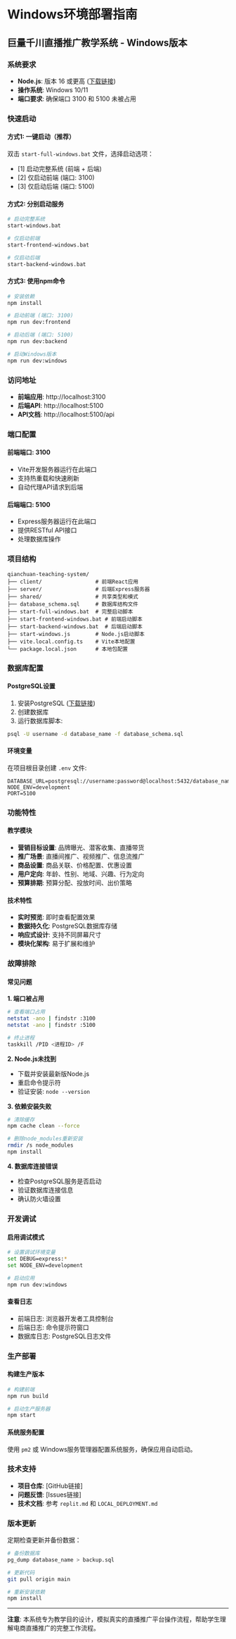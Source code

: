 # Windows环境部署指南

## 巨量千川直播推广教学系统 - Windows版本

### 系统要求

- **Node.js**: 版本 16 或更高 ([下载链接](https://nodejs.org/))
- **操作系统**: Windows 10/11
- **端口要求**: 确保端口 3100 和 5100 未被占用

### 快速启动

#### 方式1: 一键启动（推荐）
双击 `start-full-windows.bat` 文件，选择启动选项：
- [1] 启动完整系统 (前端 + 后端)
- [2] 仅启动前端 (端口: 3100)
- [3] 仅启动后端 (端口: 5100)

#### 方式2: 分别启动服务
```bash
# 启动完整系统
start-windows.bat

# 仅启动前端
start-frontend-windows.bat

# 仅启动后端
start-backend-windows.bat
```

#### 方式3: 使用npm命令
```bash
# 安装依赖
npm install

# 启动前端 (端口: 3100)
npm run dev:frontend

# 启动后端 (端口: 5100)
npm run dev:backend

# 启动Windows版本
npm run dev:windows
```

### 访问地址

- **前端应用**: http://localhost:3100
- **后端API**: http://localhost:5100
- **API文档**: http://localhost:5100/api

### 端口配置

#### 前端端口: 3100
- Vite开发服务器运行在此端口
- 支持热重载和快速刷新
- 自动代理API请求到后端

#### 后端端口: 5100
- Express服务器运行在此端口
- 提供RESTful API接口
- 处理数据库操作

### 项目结构

```
qianchuan-teaching-system/
├── client/                 # 前端React应用
├── server/                 # 后端Express服务器
├── shared/                 # 共享类型和模式
├── database_schema.sql     # 数据库结构文件
├── start-full-windows.bat  # 完整启动脚本
├── start-frontend-windows.bat # 前端启动脚本
├── start-backend-windows.bat  # 后端启动脚本
├── start-windows.js        # Node.js启动脚本
├── vite.local.config.ts    # Vite本地配置
└── package.local.json      # 本地包配置
```

### 数据库配置

#### PostgreSQL设置
1. 安装PostgreSQL ([下载链接](https://www.postgresql.org/download/windows/))
2. 创建数据库
3. 运行数据库脚本:
```bash
psql -U username -d database_name -f database_schema.sql
```

#### 环境变量
在项目根目录创建 `.env` 文件:
```
DATABASE_URL=postgresql://username:password@localhost:5432/database_name
NODE_ENV=development
PORT=5100
```

### 功能特性

#### 教学模块
- **营销目标设置**: 品牌曝光、潜客收集、直播带货
- **推广场景**: 直播间推广、视频推广、信息流推广
- **商品设置**: 商品关联、价格配置、优惠设置
- **用户定向**: 年龄、性别、地域、兴趣、行为定向
- **预算排期**: 预算分配、投放时间、出价策略

#### 技术特性
- **实时预览**: 即时查看配置效果
- **数据持久化**: PostgreSQL数据库存储
- **响应式设计**: 支持不同屏幕尺寸
- **模块化架构**: 易于扩展和维护

### 故障排除

#### 常见问题

**1. 端口被占用**
```bash
# 查看端口占用
netstat -ano | findstr :3100
netstat -ano | findstr :5100

# 终止进程
taskkill /PID <进程ID> /F
```

**2. Node.js未找到**
- 下载并安装最新版Node.js
- 重启命令提示符
- 验证安装: `node --version`

**3. 依赖安装失败**
```bash
# 清除缓存
npm cache clean --force

# 删除node_modules重新安装
rmdir /s node_modules
npm install
```

**4. 数据库连接错误**
- 检查PostgreSQL服务是否启动
- 验证数据库连接信息
- 确认防火墙设置

### 开发调试

#### 启用调试模式
```bash
# 设置调试环境变量
set DEBUG=express:*
set NODE_ENV=development

# 启动应用
npm run dev:windows
```

#### 查看日志
- 前端日志: 浏览器开发者工具控制台
- 后端日志: 命令提示符窗口
- 数据库日志: PostgreSQL日志文件

### 生产部署

#### 构建生产版本
```bash
# 构建前端
npm run build

# 启动生产服务器
npm start
```

#### 系统服务配置
使用 `pm2` 或 Windows服务管理器配置系统服务，确保应用自动启动。

### 技术支持

- **项目仓库**: [GitHub链接]
- **问题反馈**: [Issues链接]
- **技术文档**: 参考 `replit.md` 和 `LOCAL_DEPLOYMENT.md`

### 版本更新

定期检查更新并备份数据：
```bash
# 备份数据库
pg_dump database_name > backup.sql

# 更新代码
git pull origin main

# 重新安装依赖
npm install
```

---

**注意**: 本系统专为教学目的设计，模拟真实的直播推广平台操作流程，帮助学生理解电商直播推广的完整工作流程。
